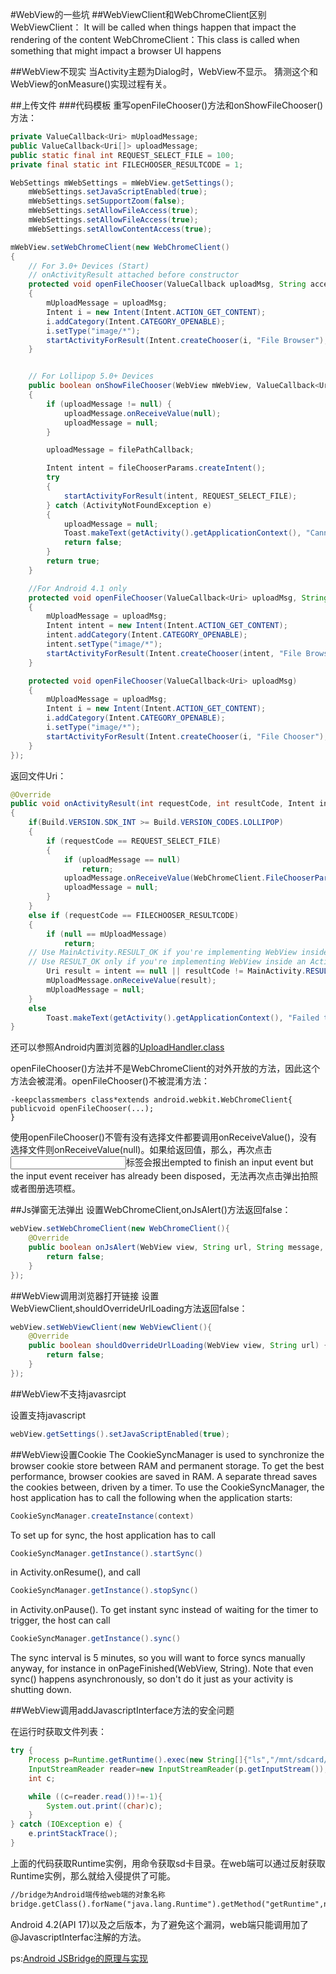 ﻿#WebView的一些坑
##WebViewClient和WebChromeClient区别
WebViewClient： It will be called when things happen that impact the rendering of the content
WebChromeClient：This class is called when something that might impact a browser UI happens

##WebView不现实
当Activity主题为Dialog时，WebView不显示。
猜测这个和WebView的onMeasure()实现过程有关。

##上传文件
###代码模板
重写openFileChooser()方法和onShowFileChooser()方法：

```java
private ValueCallback<Uri> mUploadMessage;
public ValueCallback<Uri[]> uploadMessage;
public static final int REQUEST_SELECT_FILE = 100;
private final static int FILECHOOSER_RESULTCODE = 1;

WebSettings mWebSettings = mWebView.getSettings();
    mWebSettings.setJavaScriptEnabled(true);
    mWebSettings.setSupportZoom(false);
    mWebSettings.setAllowFileAccess(true);
    mWebSettings.setAllowFileAccess(true);
    mWebSettings.setAllowContentAccess(true);

mWebView.setWebChromeClient(new WebChromeClient()
{
    // For 3.0+ Devices (Start)
    // onActivityResult attached before constructor
    protected void openFileChooser(ValueCallback uploadMsg, String acceptType)
    {
        mUploadMessage = uploadMsg;
        Intent i = new Intent(Intent.ACTION_GET_CONTENT);
        i.addCategory(Intent.CATEGORY_OPENABLE);
        i.setType("image/*");
        startActivityForResult(Intent.createChooser(i, "File Browser"), FILECHOOSER_RESULTCODE);
    }


    // For Lollipop 5.0+ Devices
    public boolean onShowFileChooser(WebView mWebView, ValueCallback<Uri[]> filePathCallback, WebChromeClient.FileChooserParams fileChooserParams)
    {
        if (uploadMessage != null) {
            uploadMessage.onReceiveValue(null);
            uploadMessage = null;
        }

        uploadMessage = filePathCallback;

        Intent intent = fileChooserParams.createIntent();
        try
        {
            startActivityForResult(intent, REQUEST_SELECT_FILE);
        } catch (ActivityNotFoundException e)
        {
            uploadMessage = null;
            Toast.makeText(getActivity().getApplicationContext(), "Cannot Open File Chooser", Toast.LENGTH_LONG).show();
            return false;
        }
        return true;
    }

    //For Android 4.1 only
    protected void openFileChooser(ValueCallback<Uri> uploadMsg, String acceptType, String capture)
    {
        mUploadMessage = uploadMsg;
        Intent intent = new Intent(Intent.ACTION_GET_CONTENT);
        intent.addCategory(Intent.CATEGORY_OPENABLE);
        intent.setType("image/*");
        startActivityForResult(Intent.createChooser(intent, "File Browser"), FILECHOOSER_RESULTCODE);
    }

    protected void openFileChooser(ValueCallback<Uri> uploadMsg)
    {
        mUploadMessage = uploadMsg;
        Intent i = new Intent(Intent.ACTION_GET_CONTENT);
        i.addCategory(Intent.CATEGORY_OPENABLE);
        i.setType("image/*");
        startActivityForResult(Intent.createChooser(i, "File Chooser"), FILECHOOSER_RESULTCODE);
    }
});
```

返回文件Uri：

```java
@Override
public void onActivityResult(int requestCode, int resultCode, Intent intent)
{
    if(Build.VERSION.SDK_INT >= Build.VERSION_CODES.LOLLIPOP)
    {
        if (requestCode == REQUEST_SELECT_FILE)
        {
            if (uploadMessage == null)
                return;
            uploadMessage.onReceiveValue(WebChromeClient.FileChooserParams.parseResult(resultCode, intent));
            uploadMessage = null;
        }
    }
    else if (requestCode == FILECHOOSER_RESULTCODE)
    {
        if (null == mUploadMessage)
            return;
    // Use MainActivity.RESULT_OK if you're implementing WebView inside Fragment
    // Use RESULT_OK only if you're implementing WebView inside an Activity
        Uri result = intent == null || resultCode != MainActivity.RESULT_OK ? null : intent.getData();
        mUploadMessage.onReceiveValue(result);
        mUploadMessage = null;
    }
    else
        Toast.makeText(getActivity().getApplicationContext(), "Failed to Upload Image", Toast.LENGTH_LONG).show();
}
```

还可以参照Android内置浏览器的<a href="http://grepcode.com/file/repository.grepcode.com/java/ext/com.google.android/android-apps/4.0.4_r1.2/com/android/browser/UploadHandler.java#UploadHandler.openFileChooser%28android.webkit.ValueCallback%2Cjava.lang.String%29">UploadHandler.class</a>

openFileChooser()方法并不是WebChromeClient的对外开放的方法，因此这个方法会被混淆。openFileChooser()不被混淆方法：

```
-keepclassmembers class*extends android.webkit.WebChromeClient{
publicvoid openFileChooser(...);
}
```

使用openFileChooser()不管有没有选择文件都要调用onReceiveValue()，没有选择文件则onReceiveValue(null)。如果给返回值，那么，再次点击<input/>标签会报出empted to finish an input event but the input event receiver has already been disposed，无法再次点击弹出拍照或者图册选项框。

##Js弹窗无法弹出
设置WebChromeClient,onJsAlert()方法返回false：

```java
webView.setWebChromeClient(new WebChromeClient(){
    @Override
    public boolean onJsAlert(WebView view, String url, String message, JsResult result) {
        return false;
    }
});
```

##WebView调用浏览器打开链接
设置WebViewClient,shouldOverrideUrlLoading方法返回false：

```java
webView.setWebViewClient(new WebViewClient(){
    @Override
    public boolean shouldOverrideUrlLoading(WebView view, String url) {
        return false;
    }
});
```

##WebView不支持javasrcipt

设置支持javascript

```java
webView.getSettings().setJavaScriptEnabled(true);
```

##WebView设置Cookie
The CookieSyncManager is used to synchronize the browser cookie store between RAM and permanent storage. To get the best performance, browser cookies are saved in RAM. A separate thread saves the cookies between, driven by a timer.
To use the CookieSyncManager, the host application has to call the following when the application starts:

```java
CookieSyncManager.createInstance(context)
```

To set up for sync, the host application has to call

```java
CookieSyncManager.getInstance().startSync()
```

in Activity.onResume(), and call

```java
CookieSyncManager.getInstance().stopSync()
```

in Activity.onPause().
To get instant sync instead of waiting for the timer to trigger, the host can call

```java
CookieSyncManager.getInstance().sync()
```

The sync interval is 5 minutes, so you will want to force syncs manually anyway, for instance in onPageFinished(WebView, String). Note that even sync() happens asynchronously, so don't do it just as your activity is shutting down.

##WebView调用addJavascriptInterface方法的安全问题

在运行时获取文件列表：

```java
try {
    Process p=Runtime.getRuntime().exec(new String[]{"ls","/mnt/sdcard/"});
    InputStreamReader reader=new InputStreamReader(p.getInputStream());
    int c;

    while ((c=reader.read())!=-1){
        System.out.print((char)c);
    }
} catch (IOException e) {
    e.printStackTrace();
}
```

上面的代码获取Runtime实例，用命令获取sd卡目录。在web端可以通过反射获取Runtime实例，那么就给入侵提供了可能。

```html
//bridge为Android端传给web端的对象名称
bridge.getClass().forName("java.lang.Runtime").getMethod("getRuntime",null).invoke(null,null).exec(["ls","/mnt/sdcard/"]);
```

Android 4.2(API 17)以及之后版本，为了避免这个漏洞，web端只能调用加了@JavascriptInterfac注解的方法。

ps:<a href="http://blog.csdn.net/sbsujjbcy/article/details/50752595">Android JSBridge的原理与实现</a>




